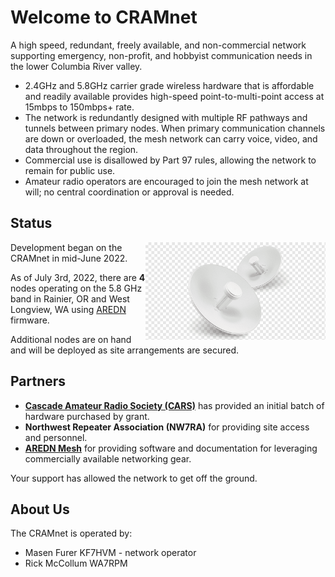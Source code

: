 # Welcome to CRAMnet

A high speed, redundant, freely available, and non-commercial network supporting emergency, non-profit, and hobbyist communication needs in the lower Columbia River valley.

* 2.4GHz and 5.8GHz carrier grade wireless hardware that is affordable and readily available provides high-speed point-to-multi-point access at 15mbps to 150mbps+ rate.
* The network is redundantly designed with multiple RF pathways and tunnels between primary nodes. When primary communication channels are down or overloaded, the mesh network can carry voice, video, and data throughout the region.
* Commercial use is disallowed by Part 97 rules, allowing the network to remain for public use.
* Amateur radio operators are encouraged to join the mesh network at will; no central coordination or approval is needed.

## Status

<img src="/images/ubiquiti-powerbeam-m5-pbe-m5-400.png" style="float: right; width: 30vw" alt="ubiquiti powerbeam m5"> 

Development began on the CRAMnet in mid-June 2022.

As of July 3rd, 2022, there are **4** nodes operating on the 5.8 GHz band in Rainier, OR and West Longview, WA using [AREDN](http://arednmesh.org) firmware.

Additional nodes are on hand and will be deployed as site arrangements are secured.

## Partners

* [**Cascade Amateur Radio Society (CARS)**](https://cascadeamateurradio.net/) has provided an initial batch of hardware purchased by grant.
* **Northwest Repeater Association (NW7RA)** for providing site access and personnel.
* [**AREDN Mesh**](https://www.arednmesh.org/) for providing software and documentation for leveraging commercially available networking gear.

Your support has allowed the network to get off the ground.

## About Us

The CRAMnet is operated by:

* Masen Furer KF7HVM - network operator
* Rick McCollum WA7RPM
